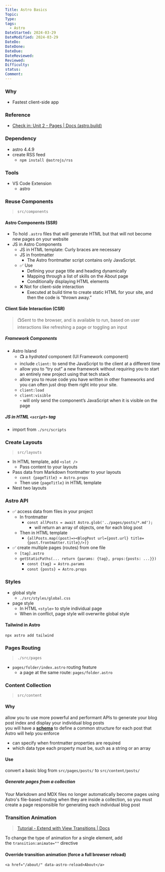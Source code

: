 ```yaml
---
Title: Astro Basics
Topic: 
Type: 
tags:
  - Astro
DateStarted: 2024-03-29
DateModified: 2024-03-29
DateDo: 
DateDone: 
DateDue: 
DateReviewed: 
Reviewed: 
Difficulty: 
status: 
Comment:
---
```

### Why
- Fastest client-side app
### Reference
- [Check in: Unit 2 - Pages | Docs (astro.build)](https://docs.astro.build/en/tutorial/2-pages/)
### Dependency 
- astro 4.4.9
- create RSS feed
	- `npm install @astrojs/rss`
### Tools
- VS Code Extension
	- astro
### Reuse Components
>`src/components`
#### Astro Components (SSR)
- To hold `.astro` files that will generate HTML but that will not become new pages on your website
- JS in Astro Components 
	- JS in HTML template: Curly braces are necessary 
	- JS in frontmatter
		- The Astro frontmatter script contains only JavaScript.
	- ✅ Use
		- Defining your page title and heading dynamically
		- Mapping through a list of skills on the About page
		- Conditionally displaying HTML elements
	- ❌ Not for client-side interaction
		- Executed at build time to create static HTML for your site, and then the code is “thrown away.”
#### Client Side Interaction (CSR)
> 📺Sent to the browser, and is available to run, based on user interactions like refreshing a page or toggling an input
##### Framework Components
- Astro Island
    - 📺 a *hydrated* component (UI Framework component)
	- include `client:` to send the JavaScript to the client at a different time
	- allow you to “try out” a new framework without requiring you to start an entirely new project using that tech stack
	- allow you to reuse code you have written in other frameworks and you can often just drop them right into your site.
	- `client:load`
	- `client:visible`  
			- will only send the component’s JavaScript when it is visible on the page
##### JS in HTML `<script>` tag
- import from `./src/scripts`
### Create Layouts
> `src/layouts`
- In HTML template, add `<slot />`
	- Pass content to your layouts
- Pass data from Markdown frontmatter to your layouts
	- `const {pageTitle} = Astro.props`
	- Then use `{pageTitle}` in HTML template
- Nest two layouts
### Astro API
- ✅ access data from files in your project
	- In frontmatter
		- `const allPosts = await Astro.glob('../pages/posts/*.md');`
			- will return an array of objects, one for each blog post
	- Then in HTML template
		- `{allPosts.map((post)=><BlogPost url={post.url} title={post.frontmatter.title}/>)}`
- ✅ create multiple pages (routes) from one file
	- `[tag].astro`
	- `getStaticPaths(... return {params: {tag}, props:{posts: ...}})`
		- `const {tag} = Astro.params`
		- `const {posts} = Astro.props`
### Styles
- global style
	- `./src/styles/global.css`
- page style
	- In HTML `<style>` to style individual page
	- When in conflict, page style will overwrite global style
#### Tailwind in Astro
`npx astro add tailwind`
### Pages Routing
>`./src/pages`
- `pages/folder/index.astro` routing feature
	- a page at the same route: `pages/folder.astro`

### Content Collection
>`src/content`
#### Why
allow you to use more powerful and performant APIs to generate your blog post index and display your individual blog posts  
 you will have a **[schema](https://docs.astro.build/en/guides/content-collections/#defining-a-collection-schema)** to define a common structure for each post that Astro will help you enforce
- can specify when frontmatter properties are required
- which data type each property must be, such as a string or an array
#### Use
convert a basic blog from `src/pages/posts/` to `src/content/posts/`
##### Generate pages from a collection
Your Markdown and MDX files no longer automatically become pages using Astro's file-based routing when they are inside a collection, so you must create a page responsible for generating each individual blog post

### Transition Animation
>[Tutorial - Extend with View Transitions | Docs](https://docs.astro.build/en/tutorials/add-view-transitions/)

To change the type of animation for a single element, add the `transition:animate=""` directive
#### Override transition animation (force a full browser reload)
`<a href="/about/" data-astro-reload>About</a>`















